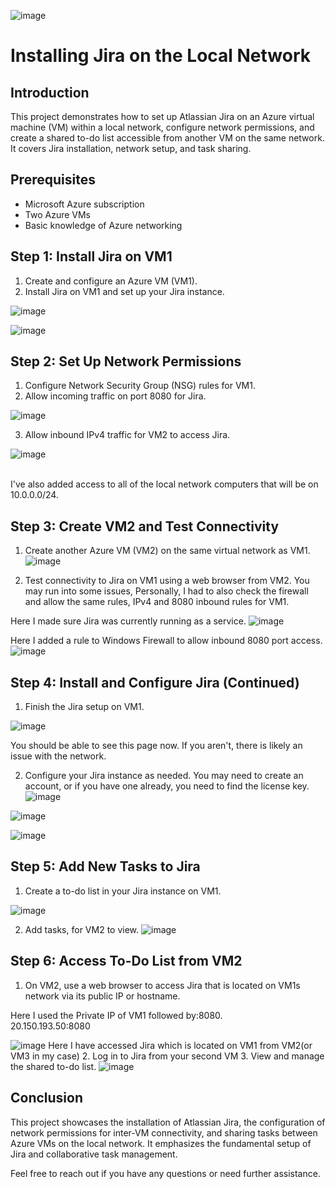 ![image](https://github.com/itnatepena/jira-install/assets/147539410/5f823690-8f88-4f77-b4f6-4a338d5b9a0d)

# Installing Jira on the Local Network

## Introduction

This project demonstrates how to set up Atlassian Jira on an Azure virtual machine (VM) within a local network, configure network permissions, and create a shared to-do list accessible from another VM on the same network. It covers Jira installation, network setup, and task sharing.

## Prerequisites

- Microsoft Azure subscription
- Two Azure VMs
- Basic knowledge of Azure networking

## Step 1: Install Jira on VM1

1. Create and configure an Azure VM (VM1).
2. Install Jira on VM1 and set up your Jira instance.

![image](https://github.com/itnatepena/jira-install/assets/147539410/e9bd3288-bcfc-4544-9ad1-d868dcfca2c0)

![image](https://github.com/itnatepena/jira-install/assets/147539410/6d978e95-afe8-4460-9561-4921be01d52c)


## Step 2: Set Up Network Permissions

1. Configure Network Security Group (NSG) rules for VM1.
2. Allow incoming traffic on port 8080 for Jira.
   
![image](https://github.com/itnatepena/jira-install/assets/147539410/305d6424-3e98-451a-a8f1-23ac6d4e4dea)

3. Allow inbound IPv4 traffic for VM2 to access Jira.

![image](https://github.com/itnatepena/jira-install/assets/147539410/ce24b8f9-e0d2-432d-8940-5c40947b817a)

<br>
 I've also added access to all of the local network computers that will be on 10.0.0.0/24.


## Step 3: Create VM2 and Test Connectivity

1. Create another Azure VM (VM2) on the same virtual network as VM1.
![image](https://github.com/itnatepena/jira-install/assets/147539410/03c73fa8-5e9a-4a4c-a7b0-6eb3d6d1ea16)

2. Test connectivity to Jira on VM1 using a web browser from VM2.
You may run into some issues, Personally, I had to also check the firewall and allow the same rules, IPv4 and 8080 inbound rules for VM1.

Here I made sure Jira was currently running as a service.
![image](https://github.com/itnatepena/jira-install/assets/147539410/199e1b69-668b-42e1-8aee-dfc93095f3a8)

Here I added a rule to Windows Firewall to allow inbound 8080 port access.
![image](https://github.com/itnatepena/jira-install/assets/147539410/ba39e868-746a-4f5e-83d1-ea4841029111)



## Step 4: Install and Configure Jira (Continued)

1. Finish the Jira setup on VM1.

![image](https://github.com/itnatepena/jira-install/assets/147539410/bca28c5a-e5fb-452d-aef7-68bc7f03a3cc)

You should be able to see this page now. If you aren't, there is likely an issue with the network. 

2. Configure your Jira instance as needed.
You may need to create an account, or if you have one already, you need to find the license key.
![image](https://github.com/itnatepena/jira-install/assets/147539410/c265c083-cbe3-4064-8678-23bc3f98c274)

![image](https://github.com/itnatepena/jira-install/assets/147539410/a6b830e8-0dc8-4b8c-a959-ed7e39677b4b)

![image](https://github.com/itnatepena/jira-install/assets/147539410/7d07aff6-a6be-4df6-8c4a-bcf1031b06df)



## Step 5: Add New Tasks to Jira

1. Create a to-do list in your Jira instance on VM1.

![image](https://github.com/itnatepena/jira-install/assets/147539410/ac63ef3e-3fe8-41ce-a2ce-564d9e45efaa)

2. Add tasks, for VM2 to view.
![image](https://github.com/itnatepena/jira-install/assets/147539410/2b0a014e-4d4e-498c-9812-1dcceda8e341)


## Step 6: Access To-Do List from VM2

1. On VM2, use a web browser to access Jira that is located on VM1s network via its public IP or hostname.

Here I used the Private IP of VM1 followed by:8080.
<br>
20.150.193.50:8080

![image](https://github.com/itnatepena/jira-install/assets/147539410/e3a7002a-892c-45b5-b0bc-25e80763c9af)
Here I have accessed Jira which is located on VM1 from VM2(or VM3 in my case) 
2. Log in to Jira from your second VM
3. View and manage the shared to-do list.
![image](https://github.com/itnatepena/jira-install/assets/147539410/fe781c44-54a8-4c12-8433-00fc80a4cd9f)


## Conclusion

This project showcases the installation of Atlassian Jira, the configuration of network permissions for inter-VM connectivity, and sharing tasks between Azure VMs on the local network. It emphasizes the fundamental setup of Jira and collaborative task management.

Feel free to reach out if you have any questions or need further assistance.

